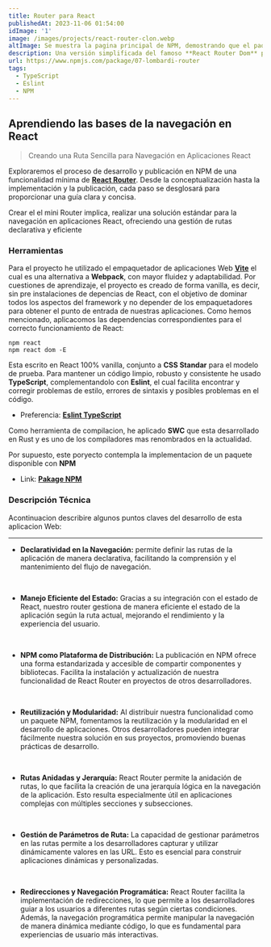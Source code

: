 ```yaml
---
title: Router para React
publishedAt: 2023-11-06 01:54:00
idImage: '1'
image: /images/projects/react-router-clon.webp
altImage: Se muestra la pagina principal de NPM, demostrando que el paquete se encuentra activo y disponible.
description: Una versión simplificada del famoso **React Router Dom** pero con todas sus funcionalidades en linea y a disposición del público en general.
url: https://www.npmjs.com/package/07-lombardi-router
tags:
  - TypeScript
  - Eslint
  - NPM
---
```


## Aprendiendo las bases de la navegación en React

> Creando una Ruta Sencilla para Navegación en Aplicaciones React

Exploraremos el proceso de desarrollo y publicación en NPM de una funcionalidad mínima de <a href='https://reactrouter.com/en/main' target="_blank" rel="noopener noreferrer">**React Router**</a>. Desde la conceptualización hasta la implementación y la publicación, cada paso se desglosará para proporcionar una guía clara y concisa.

Crear el el mini Router <span style='background: var(--accent-light); color: var(--accent-text-over)' >implica, realizar una solución estándar para la navegación en aplicaciones React, ofreciendo una gestión de rutas declarativa y eficiente</span>

### Herramientas

Para el proyecto he utilizado el empaquetador de aplicaciones Web <a href='https://vitejs.dev/' target="_blank" rel="noopener noreferrer">**Vite**</a> el cual es una alternativa a <span style='color: var(--accent-regular)'>**Webpack**</span>, con mayor fluidez y adaptabilidad. Por cuestiones de aprendizaje, el proyecto es creado de forma vanilla, es decir, sin pre instalaciones de depencias de React, con el objetivo de dominar todos los aspectos del framework y no depender de los empaquetadores para obtener el punto de entrada de nuestras aplicaciones. Como hemos mencionado, aplicacomos las dependencias correspondientes para el correcto funcionamiento de React:

``` node
npm react
npm react dom -E
```

Esta escrito en React 100% vanilla, conjunto a <span style='color: var(--accent-regular)'>**CSS Standar**</span> para el modelo de prueba. Para mantener un código limpio, robusto y consistente he usado <span style='color: var(--accent-regular)'>**TypeScript**</span>, complementandolo con <span style='color: var(--accent-regular)'>**Eslint**</span>, el cual facilita encontrar y corregir problemas de estilo, errores de sintaxis y posibles problemas en el código.

* Preferencia: <a href='https://typescript-eslint.io/' target="_blank" rel="noopener noreferrer">**Eslint TypeScript**</a>

Como herramienta de compilacion, he aplicado **SWC** que esta desarrollado en Rust y es uno de los compiladores mas renombrados en la actualidad.

Por supuesto, este poryecto contempla la implementacion de un paquete disponible con <span style='color: var(--accent-regular)'>**NPM**</span>

* Link: <a href='https://www.npmjs.com/package/07-lombardi-router' target="_blank" rel="noopener noreferrer">**Pakage NPM**</a>

### Descripción Técnica

Acontinuacion describire algunos puntos claves del desarrollo de esta aplicacion Web:
***

* **Declaratividad en la Navegación:**  permite definir las rutas de la aplicación de manera declarativa, facilitando la comprensión y el mantenimiento del flujo de navegación.
<br>

* **Manejo Eficiente del Estado:** Gracias a su integración con el estado de React, nuestro router gestiona de manera eficiente el estado de la aplicación según la ruta actual, mejorando el rendimiento y la experiencia del usuario.
<br>

* **NPM como Plataforma de Distribución:** La publicación en NPM ofrece una forma estandarizada y accesible de compartir componentes y bibliotecas. Facilita la instalación y actualización de nuestra funcionalidad de React Router en proyectos de otros desarrolladores.
<br>

* **Reutilización y Modularidad:** Al distribuir nuestra funcionalidad como un paquete NPM, fomentamos la reutilización y la modularidad en el desarrollo de aplicaciones. Otros desarrolladores pueden integrar fácilmente nuestra solución en sus proyectos, promoviendo buenas prácticas de desarrollo.
<br>

* **Rutas Anidadas y Jerarquía:** React Router permite la anidación de rutas, lo que facilita la creación de una jerarquía lógica en la navegación de la aplicación. Esto resulta especialmente útil en aplicaciones complejas con múltiples secciones y subsecciones.
<br>

* **Gestión de Parámetros de Ruta:** La capacidad de gestionar parámetros en las rutas permite a los desarrolladores capturar y utilizar dinámicamente valores en las URL. Esto es esencial para construir aplicaciones dinámicas y personalizadas.
<br>

* **Redirecciones y Navegación Programática:** React Router facilita la implementación de redirecciones, lo que permite a los desarrolladores guiar a los usuarios a diferentes rutas según ciertas condiciones. Además, la navegación programática permite manipular la navegación de manera dinámica mediante código, lo que es fundamental para experiencias de usuario más interactivas.
